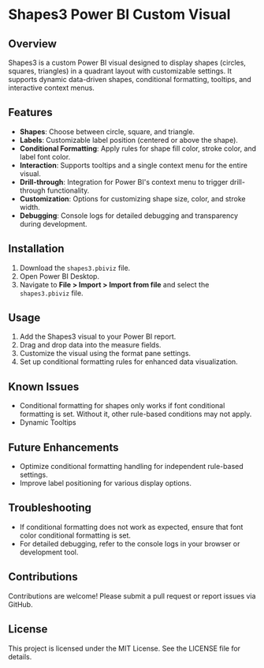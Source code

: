 # Shapes3 Power BI Custom Visual

## Overview
Shapes3 is a custom Power BI visual designed to display shapes (circles, squares, triangles) in a quadrant layout with customizable settings. It supports dynamic data-driven shapes, conditional formatting, tooltips, and interactive context menus.

## Features
- **Shapes**: Choose between circle, square, and triangle.
- **Labels**: Customizable label position (centered or above the shape).
- **Conditional Formatting**: Apply rules for shape fill color, stroke color, and label font color.
- **Interaction**: Supports tooltips and a single context menu for the entire visual.
- **Drill-through**: Integration for Power BI's context menu to trigger drill-through functionality.
- **Customization**: Options for customizing shape size, color, and stroke width.
- **Debugging**: Console logs for detailed debugging and transparency during development.

## Installation
1. Download the `shapes3.pbiviz` file.
2. Open Power BI Desktop.
3. Navigate to **File > Import > Import from file** and select the `shapes3.pbiviz` file.

## Usage
1. Add the Shapes3 visual to your Power BI report.
2. Drag and drop data into the measure fields.
3. Customize the visual using the format pane settings.
4. Set up conditional formatting rules for enhanced data visualization.

## Known Issues
- Conditional formatting for shapes only works if font conditional formatting is set. Without it, other rule-based conditions may not apply.
- Dynamic Tooltips

## Future Enhancements
- Optimize conditional formatting handling for independent rule-based settings.
- Improve label positioning for various display options.

## Troubleshooting
- If conditional formatting does not work as expected, ensure that font color conditional formatting is set.
- For detailed debugging, refer to the console logs in your browser or development tool.

## Contributions
Contributions are welcome! Please submit a pull request or report issues via GitHub.

## License
This project is licensed under the MIT License. See the LICENSE file for details.
